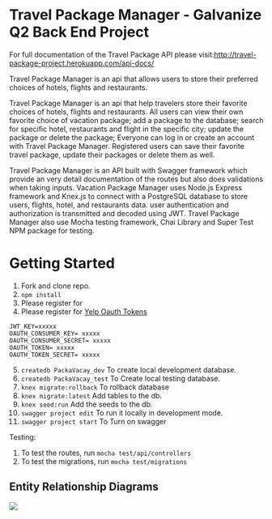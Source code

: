 # Travel Package Manager - Galvanize Q2 Back End Project

For full documentation of the Travel Package API please visit:http://travel-package-project.herokuapp.com/api-docs/

Travel Package Manager is an api that allows users to store their preferred choices of hotels, flights and restaurants.

Travel Package Manager is an api that help travelers store their favorite choices of hotels, flights and restaurants.
All users can view their own favorite choice of vacation package; add a package to the database; search for specific hotel, restaurants and flight in the specific city; update the package or delete the package; Everyone can log in or create an account with Travel Package Manager. Registered users can save their favorite travel package, update their packages or delete them as well.


Travel Package Manager is an API built with Swagger framework which provide an very detail documentation of the routes but also does validations when taking inputs. Vacation Package Manager uses Node.js Express framework and Knex.js to connect with a PostgreSQL database to store users, flights, hotel, and restaurants data. user authentication and authorization is transmitted and decoded using JWT. Travel Package Manager also use Mocha testing framework, Chai Library and Super Test NPM package for testing.

# Getting Started
1. Fork and clone repo.
2. `npm install`
3. Please register for
4. Please register for [Yelp Oauth Tokens](`https://www.yelp.com/developers/v3/manage_app`)
```
JWT_KEY=xxxxx
OAUTH_CONSUMER_KEY= xxxxx
OAUTH_CONSUMER_SECRET= xxxxx
OAUTH_TOKEN= xxxxx
OAUTH_TOKEN_SECRET= xxxxx
```
5. `createdb PackaVacay_dev` To create local development database.
6. `createdb PackaVacay_test` To Create local testing database.
7. `knex migrate:rollback` To rollback database
8. `knex migrate:latest` Add tables to the db.
9. `knex seed:run` Add the seeds to the db.
10. `swagger project edit` To run it locally in development mode.
11. `swagger project start` To Turn on swagger

Testing:
1. To test the routes, run `mocha test/api/controllers`
2. To test the migrations, run `mocha test/migrations`

Entity Relationship Diagrams
------------------------------------------------------
![](https://s21.postimg.org/w6dx38g13/Relational_Database.png)
